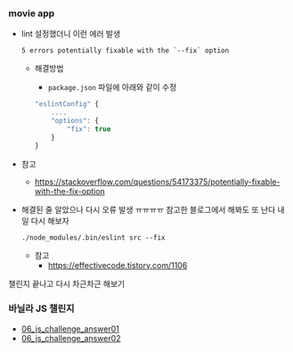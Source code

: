 ### movie app
- lint 설정했더니 이런 에러 발생

	```5 errors potentially fixable with the `--fix` option```

	- 해결방법
		- ```package.json``` 파일에 아래와 같이 수정

		```js
		"eslintConfig" {
			....
			"options": {
				"fix": true
			}
		}
		```
	
- 참고
	- https://stackoverflow.com/questions/54173375/potentially-fixable-with-the-fix-option

- 해결된 줄 알았으나 다시 오류 발생 ㅠㅠㅠㅠ 참고한 블로그에서 해봐도 또 난다 내일 다시 해보자

	```./node_modules/.bin/eslint src --fix ```
  - 참고
	  - https://effectivecode.tistory.com/1106


챌린지 끝나고 다시 차근차근 해보기


### 바닐라 JS 챌린지
- [06_js_challenge_answer01](https://github.com/leemyungju9347/Vanilla-Javascript/blob/master/JSChallenge/challenges/06_js_challenge_answer01/src/index.js)
- [06_js_challenge_answer02](https://github.com/leemyungju9347/Vanilla-Javascript/blob/master/JSChallenge/challenges/06_js_challenge_answer02/src/index.js)

